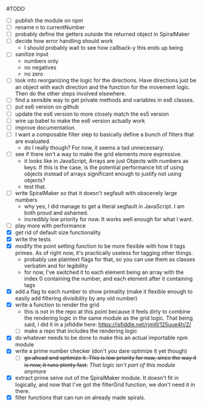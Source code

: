 #TODO

- [ ] publish the module on npm
- [ ] rename n to currentNumber
- [ ] probably define the getters outside the returned object in SpiralMaker
- [ ] decide how error handling should work
  - I should probably wait to see how callback-y this ends up being
- [ ] sanitize input
  - numbers only
  - no negatives
  - no zero
- [ ] look into reorganizing the logic for the directions. Have directions just
be an object with each direction and the function for the movement logic. Then
do the other steps involved elsewhere.
- [ ] find a sensible way to get private methods and variables in es6 classes.
- [ ] put es6 version on github
- [ ] update the es6 version to more closely match the es5 version
- [ ] wire up babel to make the es6 version actually work
- [ ] improve documentation.
- [ ] I want a composable filter step to basically define a bunch of filters
that are evaluated.
  - do I really though? For now, it seems a tad unnecessary.
- [ ] see if there isn't a way to make the grid elements more expressive.
  - it looks like in JavaScript, Arrays are just Objects with numbers as keys.
  If this is the case, is the potential performance hit of using objects instead
  of arrays significant enough to justify not using objects?
  - test that.
- [ ] write SpiralMaker so that it doesn't segfault with obscenely large numbers
  - why yes, I did manage to get a literal segfault in JavaScript. I am both
  proud and ashamed.
  - incredibly low priority for now. It works well enough for what I want.
- [ ] play more with performance
- [x] get rid of default size functionality
- [x] write the tests
- [x] modify the point setting function to be more flexible with how it tags
primes. As of right now, it's practically useless for tagging other things.
  - probably use plaintext flags for that, so you can use them as classes
  verbatim and for legibility
  - for now, I've switched it to each element being an array with the index 0
  containing the number, and each element after it containing tags
- [x] add a flag to each number to show primality (make it flexible enough to
easily add filtering divisibility by any old number)
- [x] write a function to render the grid
  - this is not in the repo at this point because it feels dirty to combine the
  rendering logic in the same module as the grid logic. That being said, I did
  it in a jsfiddle here: https://jsfiddle.net/rjmill/125uue4h/2/
  - [ ] make a repo that includes the rendering logic
- [x] do whatever needs to be done to make this an actual importable npm module
- [x] write a prime number checker (don't you dare optimize it yet though)
  - [ ] ~~go ahead and optimize it. This is low priority for now, since the way
  it is now, it runs plenty fast.~~ _That logic isn't part of this module
  anymore_
- [x] extract prime seive out of the SpiralMaker module. It doesn't fit in
logically, and now that I've got the filterGrid function, we don't need it in
there.
- [x] filter functions that can run on already made spirals.
